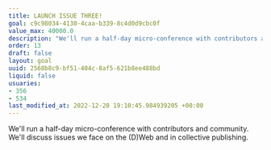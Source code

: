 ```yaml
---
title: LAUNCH ISSUE THREE!
goal: c9c98034-4130-4caa-b339-8c4d0d9cbc0f
value_max: 40000.0
description: "We'll run a half-day micro-conference with contributors and community. We'll discuss issues we face on the (D)Web and in collective publishing."
order: 13
draft: false
layout: goal
uuid: 2568b8c9-bf51-404c-8af5-621b8ee488bd
liquid: false
usuaries:
- 356
- 534
last_modified_at: 2022-12-20 19:10:45.984939205 +00:00
---
```


<p>We'll run a half-day micro-conference with contributors and community. We'll discuss issues we face on the (D)Web and in collective publishing.</p>
